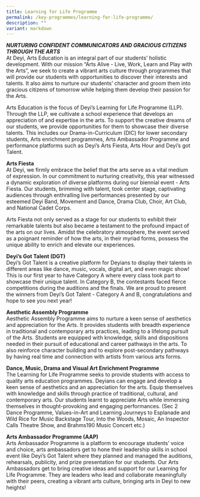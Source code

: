 ```yaml
---
title: Learning for Life Programme
permalink: /key-programmes/learning-for-life-programme/
description: ""
variant: markdown
---
```

_**NURTURING CONFIDENT COMMUNICATORS AND GRACIOUS CITIZENS THROUGH THE ARTS**_ <br>
At Deyi, Arts Education is an integral part of our students’ holistic development. With our mission “Arts Alive - Live, Work, Learn and Play with the Arts”, we seek to create a vibrant arts culture through programmes that will provide our students with opportunities to discover their interests and talents. It also aims to nurture our students’ character and groom them into gracious citizens of tomorrow while helping them develop their passion for the Arts.  
  
Arts Education is the focus of Deyi’s Learning for Life Programme (LLP). Through the LLP, we cultivate a school experience that develops an appreciation of and expertise in the arts. To support the creative dreams of our students, we provide opportunities for them to showcase their diverse talents. This includes our Drama-in-Curriculum (DIC) for lower secondary students, Arts enrichment programmes, Arts Ambassador Programme and performance platforms such as Deyi’s Arts Fiesta, Arts Hour and Deyi’s got Talent.  
  

**Arts Fiesta** <br>
At Deyi, we firmly embrace the belief that the arts serve as a vital medium of expression. In our commitment to nurturing creativity, this year witnessed a dynamic exploration of diverse platforms during our biennial event - Arts Fiesta. Our students, brimming with talent, took center stage, captivating audiences through enthralling live performances presented by our esteemed Deyi Band, Movement and Dance, Drama Club, Choir, Art Club, and National Cadet Corps.

Arts Fiesta not only served as a stage for our students to exhibit their remarkable talents but also became a testament to the profound impact of the arts on our lives. Amidst the celebratory atmosphere, the event served as a poignant reminder of how the arts, in their myriad forms, possess the unique ability to enrich and elevate our experiences.



**Deyi’s Got Talent (DGT)** <br>
Deyi’s Got Talent is a creative platform for Deyians to display their talents in different areas like dance, music, vocals, digital art, and even magic show! This is our first year to have Category A where every class took part to showcase their unique talent. In Category B, the contestants faced fierce competitions during the auditions and the finals. We are proud to present the winners from Deyi’s Got Talent - Category A and B, congratulations and hope to see you next year!

**Aesthetic Assembly Programme**&nbsp; <br>
Aesthetic Assembly Programme aims to nurture a keen sense of aesthetics and appreciation for the Arts. It provides students with breadth experience in traditional and contemporary arts practices, leading to a lifelong pursuit of the Arts. Students are equipped with knowledge, skills and dispositions needed in their pursuit of educational and career pathways in the arts. To also reinforce character building and to explore post-secondary pathways by having real time and connection with artists from various arts forms.

**Dance, Music, Drama and Visual Art Enrichment Programme**&nbsp; <br>
The Learning for Life Programme seeks to provide students with access to quality arts education programmes. Deyians can engage and develop a keen sense of aesthetics and an appreciation for the arts. Equip themselves with knowledge and skills through practice of traditional, cultural, and contemporary arts. Our students learnt to appreciate Arts while immersing themselves in thought-provoking and engaging performances. (Sec 2 Dance Programme, Values-in-Art and Learning Journeys to Esplanade and Wild Rice for Music Backstage Tour, Into the Woods, Mosaic, An Inspector Calls Theatre Show, and Brahms190 Music Concert etc.)



**Arts Ambassador Programme (AAP)**&nbsp; <br>
Arts Ambassador Programme is a platform to encourage students’ voice and choice, arts ambassadors get to hone their leadership skills in school event like Deyi’s Got Talent where they planned and managed the auditions, rehearsals, publicity, and prize presentation for our students. Our Arts Ambassadors get to bring creative ideas and support for our Learning for Life Programme. They are leaders who lead and collaborate meaningfully with their peers, creating a vibrant arts culture, bringing arts in Deyi to new heights!
